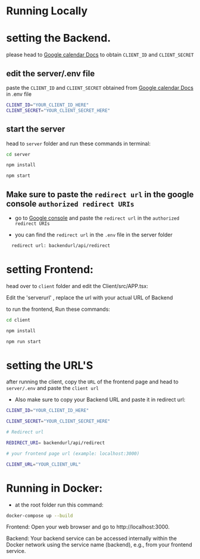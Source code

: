 # Running Locally 

# setting the Backend.

please head to [Google calendar Docs](https://developers.google.com/calendar/api/quickstart/js) to obtain `CLIENT_ID` and `CLIENT_SECRET`


## edit the server/.env file

paste the `CLIENT_ID` and `CLIENT_SECRET` obtained from  [Google calendar Docs](https://developers.google.com/calendar/api/quickstart/js) in .env file

```bash
CLIENT_ID="YOUR_CLIENT_ID_HERE"
CLIENT_SECRET="YOUR_CLIENT_SECRET_HERE"
```

## start the server


head to `server` folder and run these commands in terminal: 

```bash
cd server

npm install

npm start
```
## Make sure to paste the `redirect url` in the google console `authorized redirect URIs`

* go to [Google console](https://console.cloud.google.com/apis/credentials?project) and paste the `redirect url` in the `authorized redirect URIs` 

* you can find the `redirect url` in the `.env` file in the server folder

```bash
  redirect url: backendurl/api/redirect
```

# setting Frontend:

head over to `client` folder and edit the Client/src/APP.tsx:

Edit the 'serverurl' , replace the url with your actual URL of Backend


to run the frontend, Run these commands: 

```bash
cd client

npm install

npm run start

```


# setting the URL'S 

after running the client, copy the `URL` of the frontend page and head to `server/.env` and paste the  `client url`

* Also make sure to copy your Backend URL and paste it in redirect url: 

```bash
CLIENT_ID="YOUR_CLIENT_ID_HERE"

CLIENT_SECRET="YOUR_CLIENT_SECRET_HERE"

# Redirect url

REDIRECT_URI= backendurl/api/redirect

# your frontend page url (example: localhost:3000)

CLIENT_URL="YOUR_CLIENT_URL"


```



# Running in Docker:

* at the root folder run this command:

```bash
docker-compose up --build
```

Frontend: Open your web browser and go to http://localhost:3000.

Backend: Your backend service can be accessed internally within the Docker network using the service name (backend), e.g., from your frontend service.
